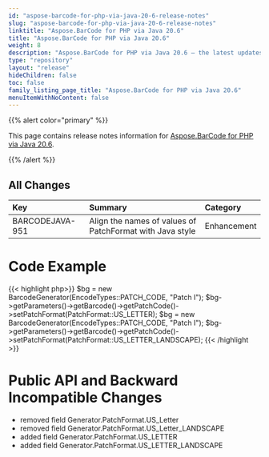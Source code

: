 ```yaml
---
id: "aspose-barcode-for-php-via-java-20-6-release-notes"
slug: "aspose-barcode-for-php-via-java-20-6-release-notes"
linktitle: "Aspose.BarCode for PHP via Java 20.6"
title: "Aspose.BarCode for PHP via Java 20.6"
weight: 8
description: "Aspose.BarCode for PHP via Java 20.6 – the latest updates and fixes."
type: "repository"
layout: "release"
hideChildren: false
toc: false
family_listing_page_title: "Aspose.BarCode for PHP via Java 20.6"
menuItemWithNoContent: false
---
```


{{% alert color="primary" %}}

This page contains release notes information for [Aspose.BarCode for PHP via Java 20.6](https://releases.aspose.com/barcode/php/new-releases/aspose.barcode-for-php-via-java-20.6/).

{{% /alert %}}
## **All Changes**

|**Key**|**Summary**|**Category**|
| :- | :- | :- |
|BARCODEJAVA-951|Align the names of values of PatchFormat with Java style|Enhancement|

# **Code Example**
{{< highlight php>}}
$bg = new BarcodeGenerator(EncodeTypes::PATCH_CODE, "Patch I");
$bg->getParameters()->getBarcode()->getPatchCode()->setPatchFormat(PatchFormat::US_LETTER);
$bg = new BarcodeGenerator(EncodeTypes::PATCH_CODE, "Patch I");
$bg->getParameters()->getBarcode()->getPatchCode()->setPatchFormat(PatchFormat::US_LETTER_LANDSCAPE);
{{< /highlight >}}

# **Public API and Backward Incompatible Changes**
- removed field Generator.PatchFormat.US_Letter
- removed field Generator.PatchFormat.US_Letter_LANDSCAPE
- added field Generator.PatchFormat.US_LETTER
- added field Generator.PatchFormat.US_LETTER_LANDSCAPE
